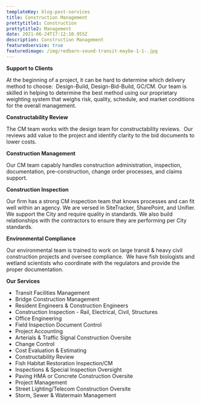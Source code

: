 ```yaml
---
templateKey: blog-post-services
title: Construction Management
prettytitle1: Construction
prettytitle2: Management
date: 2021-06-24T17:12:10.955Z
description: Construction Management
featuredservice: true
featuredimage: /img/redbarn-sound-transit-maybe-1-1-.jpg
---
```

**Support to Clients**

At the beginning of a project, it can be hard to determine which delivery method to choose:  Design-Build, Design-Bid-Build, GC/CM.  Our team is skilled in helping to determine the best method using our proprietary weighting system that weighs risk, quality, schedule, and market conditions for the overall management.

**​Constructability Review**

The CM team works with the design team for constructability reviews.  Our reviews add value to the project and identify clarity to the bid documents to lower costs.

**Construction Management**

Our CM team capably handles construction administration, inspection, documentation, pre-construction, change order processes, and claims support.

**Construction Inspection**

Our firm has a strong CM inspection team that knows processes and can fit well within an agency. We are versed in SiteTracker, SharePoint, and Unifier. We support the City and require quality in standards. We also build relationships with the contractors to ensure they are performing per City standards.

**Environmental Compliance**

Our environmental team is trained to work on large transit & heavy civil construction projects and oversee compliance.  We have fish biologists and wetland scientists who coordinate with the regulators and provide the proper documentation.

<!--EndFragment-->

**Our Services**

* Transit Facilities Management
* Bridge Construction Management
* Resident Engineers & Construction Engineers
* Construction Inspection - Rail, Electrical, Civil, Structures
* Office Engineering
* Field Inspection Document Control
* Project Accounting
* Arterials & Traffic Signal Construction Oversite
* Change Control
* Cost Evaluation & Estimating
* Constructability Review
* Fish Habitat Restoration Inspection/CM
* Inspections & Special Inspection Oversight
* Paving HMA or Concrete Construction Oversite
* Project Management
* Street Lighting/Telecom Construction Oversite
* Storm, Sewer & Watermain Management